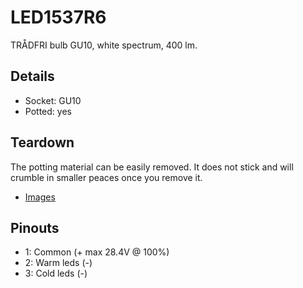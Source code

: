# LED1537R6
TRÅDFRI bulb GU10, white spectrum, 400 lm.

## Details

* Socket: GU10
* Potted: yes

## Teardown
The potting material can be easily removed. It does not stick and will crumble
in smaller peaces once you remove it.

* [Images](images)

## Pinouts
* 1: Common (+ max 28.4V @ 100%)
* 2: Warm leds (-)
* 3: Cold leds (-)
